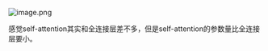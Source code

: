 ![image.png](https://youki-1330066034.cos.ap-guangzhou.myqcloud.com/machine-learning/202411141900464.png)

感觉self-attention其实和全连接层差不多，但是self-attention的参数量比全连接层要小。